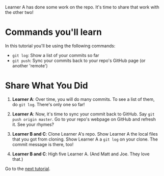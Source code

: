 Learner A has done some work on the repo. It's time to share that work with the other two!

# Commands you'll learn

In this tutorial you'll be using the following commands:
* `git log`: Show a list of your commits so far
* `git push`: Sync your commits back to your repo's GitHub page (or another 'remote')


# Share What You Did

1. **Learner A**: Over time, you will do many commits. To see a list of them, do `git log`. There's only one so far!

2. **Learner A**: Now, it's time to sync your commit back to GitHub. Say `git push origin master`. Go to your repo's webpage on GitHub and refresh it. See your rhymes?

3. **Learner B and C**: Clone Learner A's repo. Show Learner A the local files that you got from cloning. Show Learner A a `git log` on your clone. The commit message is there, too!

4. **Learner B and C**: High five Learner A. (And Matt and Joe. They love that.)

Go to the [next tutorial](03_addingon.md).
